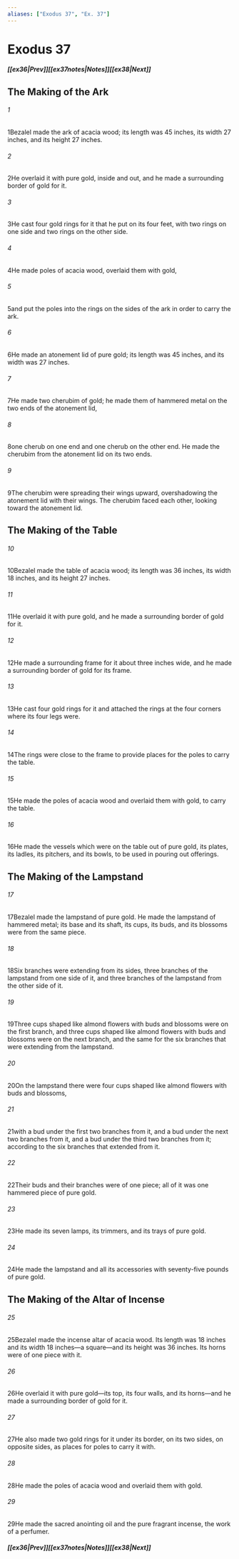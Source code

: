 ```yaml
---
aliases: ["Exodus 37", "Ex. 37"]
---
```

# Exodus 37
##### <span class=arrow-left></span>[[ex36|Prev]]<span class=navigation-separator></span>[[ex37notes|Notes]]<span class=navigation-separator></span>[[ex38|Next]]<span class=arrow-right></span>
## The Making of the Ark
###### 1
<span class=verse-first>1</span>Bezalel made the ark of acacia wood; its length was 45 inches, its width 27 inches, and its height 27 inches.
###### 2
<span class=verse-body>2</span>He overlaid it with pure gold, inside and out, and he made a surrounding border of gold for it.
###### 3
<span class=verse-body>3</span>He cast four gold rings for it that he put on its four feet, with two rings on one side and two rings on the other side.
###### 4
<span class=verse-body>4</span>He made poles of acacia wood, overlaid them with gold,
###### 5
<span class=verse-body>5</span>and put the poles into the rings on the sides of the ark in order to carry the ark.
###### 6
<span class=verse-body>6</span>He made an atonement lid of pure gold; its length was 45 inches, and its width was 27 inches.
###### 7
<span class=verse-body>7</span>He made two cherubim of gold; he made them of hammered metal on the two ends of the atonement lid,
###### 8
<span class=verse-body>8</span>one cherub on one end and one cherub on the other end. He made the cherubim from the atonement lid on its two ends.
###### 9
<span class=verse-body>9</span>The cherubim were spreading their wings upward, overshadowing the atonement lid with their wings. The cherubim faced each other, looking toward the atonement lid.
## The Making of the Table
###### 10
<span class=verse-first>10</span>Bezalel made the table of acacia wood; its length was 36 inches, its width 18 inches, and its height 27 inches.
###### 11
<span class=verse-body>11</span>He overlaid it with pure gold, and he made a surrounding border of gold for it.
###### 12
<span class=verse-body>12</span>He made a surrounding frame for it about three inches wide, and he made a surrounding border of gold for its frame.
###### 13
<span class=verse-body>13</span>He cast four gold rings for it and attached the rings at the four corners where its four legs were.
###### 14
<span class=verse-body>14</span>The rings were close to the frame to provide places for the poles to carry the table.
###### 15
<span class=verse-body>15</span>He made the poles of acacia wood and overlaid them with gold, to carry the table.
###### 16
<span class=verse-body>16</span>He made the vessels which were on the table out of pure gold, its plates, its ladles, its pitchers, and its bowls, to be used in pouring out offerings.
## The Making of the Lampstand
###### 17
<span class=verse-first>17</span>Bezalel made the lampstand of pure gold. He made the lampstand of hammered metal; its base and its shaft, its cups, its buds, and its blossoms were from the same piece.
###### 18
<span class=verse-body>18</span>Six branches were extending from its sides, three branches of the lampstand from one side of it, and three branches of the lampstand from the other side of it.
###### 19
<span class=verse-body>19</span>Three cups shaped like almond flowers with buds and blossoms were on the first branch, and three cups shaped like almond flowers with buds and blossoms were on the next branch, and the same for the six branches that were extending from the lampstand.
###### 20
<span class=verse-body>20</span>On the lampstand there were four cups shaped like almond flowers with buds and blossoms,
###### 21
<span class=verse-body>21</span>with a bud under the first two branches from it, and a bud under the next two branches from it, and a bud under the third two branches from it; according to the six branches that extended from it.
###### 22
<span class=verse-body>22</span>Their buds and their branches were of one piece; all of it was one hammered piece of pure gold.
###### 23
<span class=verse-body>23</span>He made its seven lamps, its trimmers, and its trays of pure gold.
###### 24
<span class=verse-body>24</span>He made the lampstand and all its accessories with seventy-five pounds of pure gold.
## The Making of the Altar of Incense
###### 25
<span class=verse-first>25</span>Bezalel made the incense altar of acacia wood. Its length was 18 inches and its width 18 inches—a square—and its height was 36 inches. Its horns were of one piece with it.
###### 26
<span class=verse-body>26</span>He overlaid it with pure gold—its top, its four walls, and its horns—and he made a surrounding border of gold for it.
###### 27
<span class=verse-body>27</span>He also made two gold rings for it under its border, on its two sides, on opposite sides, as places for poles to carry it with.
###### 28
<span class=verse-body>28</span>He made the poles of acacia wood and overlaid them with gold.
###### 29
<span class=verse-body>29</span>He made the sacred anointing oil and the pure fragrant incense, the work of a perfumer.
##### <span class=arrow-left></span>[[ex36|Prev]]<span class=navigation-separator></span>[[ex37notes|Notes]]<span class=navigation-separator></span>[[ex38|Next]]<span class=arrow-right></span>